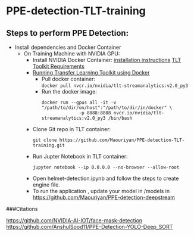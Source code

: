# PPE-detection-TLT-training

## Steps to perform PPE Detection:

- Install dependencies and Docker Container <br/>
  - On Training Machine with NVIDIA GPU:
      - Install NVIDIA Docker Container: [installation instructions](https://developer.nvidia.com/blog/gpu-containers-runtime/) [TLT Toolkit Requirements](https://docs.nvidia.com/metropolis/TLT/tlt-getting-started-guide/index.html#requirements) <br/>
      - [Running Transfer Learning Toolkit using Docker](https://ngc.nvidia.com/catalog/containers/nvidia:tlt-streamanalytics)
          - Pull docker container:<br/>
              ```docker pull nvcr.io/nvidia/tlt-streamanalytics:v2.0_py3```
          - Run the docker image:
              ```
              docker run --gpus all -it -v "/path/to/dir/on/host":"/path/to/dir/in/docker" \
                            -p 8888:8888 nvcr.io/nvidia/tlt-streamanalytics:v2.0_py3 /bin/bash
              ```
      - Clone Git repo in TLT container:
          ```
          git clone https://github.com/Maouriyan/PPE-detection-TLT-training.git
          ```
       - Run Jupter Notebook in TLT container:
          ```
          jupyter notebook --ip 0.0.0.0 --no-browser --allow-root
          ```
       - Open helmet-detection.ipynb and follow the steps to create engine file.
       - To run the application , update your model in /models in https://github.com/Maouriyan/PPE-detection-deepstream


###Citations 

https://github.com/NVIDIA-AI-IOT/face-mask-detection
https://github.com/AnshulSood11/PPE-Detection-YOLO-Deep_SORT

          
          
